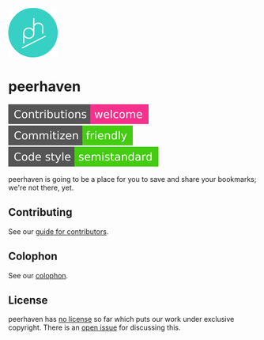 [![peerhaven logo](img/ph-circle-green-white-100.png)](https://peerhaven.net/)

# peerhaven

[![Contributions welcome](img/contributions-welcome.svg)](CONTRIBUTING.md)
[![Commitizen friendly](img/commitizen-friendly.svg)](http://commitizen.github.io/cz-cli/)
[![Code style: semistandard](img/code-style-semistandard.svg)](https://github.com/Flet/semistandard)

peerhaven is going to be a place for you to save and share your bookmarks; we're not there, yet.

## Contributing

See our [guide for contributors](CONTRIBUTING.md).

## Colophon

See our [colophon](COLOPHON.md).

## License

peerhaven has [no license](https://choosealicense.com/no-permission/) so far which puts our work under exclusive copyright.
There is an [open issue](https://github.com/peerhaven/peerhaven/issues/1) for discussing this.
